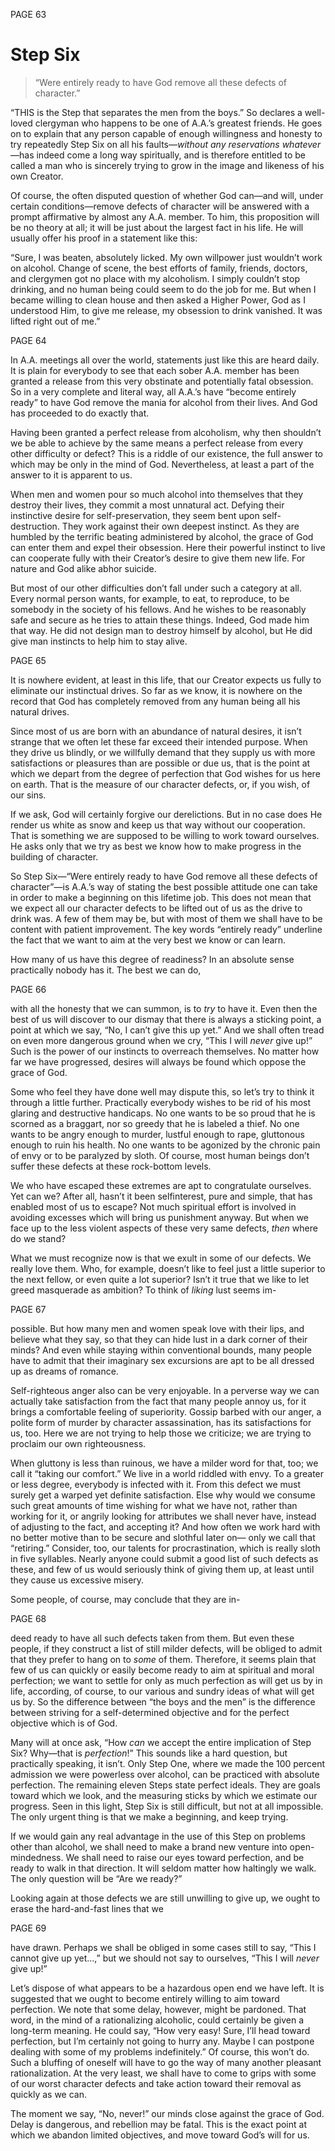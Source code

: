 PAGE 63

Step Six
====================
> “Were entirely ready to have God remove all these defects of character.”

“THIS is the Step that separates the men from the boys.” So declares a well-loved clergyman who happens to be one of A.A.’s greatest friends. He goes on to explain that any person capable of enough willingness and honesty to try repeatedly Step Six on all his faults—_without any reservations whatever_—has indeed come a long way spiritually, and is therefore entitled to be called a man who is sincerely trying to grow in the image and likeness of his own Creator.

  Of course, the often disputed question of whether God can—and will, under certain conditions—remove defects of character will be answered with a prompt affirmative by almost any A.A. member. To him, this proposition will be no theory at all; it will be just about the largest fact in his life. He will usually offer his proof in a statement like this:

  “Sure, I was beaten, absolutely licked. My own willpower just wouldn’t work on alcohol. Change of scene, the best efforts of family, friends, doctors, and clergymen got no place with my alcoholism. I simply couldn’t stop drinking, and no human being could seem to do the job for me. But when I became willing to clean house and then asked a Higher Power, God as I understood Him, to give me release, my obsession to drink vanished. It was lifted right out of me.”

PAGE 64

  In A.A. meetings all over the world, statements just like this are heard daily. It is plain for everybody to see that each sober A.A. member has been granted a release from this very obstinate and potentially fatal obsession. So in a very complete and literal way, all A.A.’s have “become entirely ready” to have God remove the mania for alcohol from their lives. And God has proceeded to do exactly that.

  Having been granted a perfect release from alcoholism, why then shouldn’t we be able to achieve by the same means a perfect release from every other difficulty or defect? This is a riddle of our existence, the full answer to which may be only in the mind of God. Nevertheless, at least a part of the answer to it is apparent to us.

  When men and women pour so much alcohol into themselves that they destroy their lives, they commit a most unnatural act. Defying their instinctive desire for self-preservation, they seem bent upon self-destruction. They work against their own deepest instinct. As they are humbled by the terrific beating administered by alcohol, the grace of God can enter them and expel their obsession. Here their powerful instinct to live can cooperate fully with their Creator’s desire to give them new life. For nature and God alike abhor suicide.

  But most of our other difficulties don’t fall under such a category at all. Every normal person wants, for example, to eat, to reproduce, to be somebody in the society of his fellows. And he wishes to be reasonably safe and secure as he tries to attain these things. Indeed, God made him that way. He did not design man to destroy himself by alcohol, but He did give man instincts to help him to stay alive.

PAGE 65

  It is nowhere evident, at least in this life, that our Creator expects us fully to eliminate our instinctual drives. So far as we know, it is nowhere on the record that God has completely removed from any human being all his natural drives.

  Since most of us are born with an abundance of natural desires, it isn’t strange that we often let these far exceed their intended purpose. When they drive us blindly, or we willfully demand that they supply us with more satisfactions or pleasures than are possible or due us, that is the point at which we depart from the degree of perfection that God wishes for us here on earth. That is the measure of our character defects, or, if you wish, of our sins.

  If we ask, God will certainly forgive our derelictions. But in no case does He render us white as snow and keep us that way without our cooperation. That is something we are supposed to be willing to work toward ourselves. He asks only that we try as best we know how to make progress in the building of character.

  So Step Six—“Were entirely ready to have God remove all these defects of character”—is A.A.’s way of stating the best possible attitude one can take in order to make a beginning on this lifetime job. This does not mean that we expect all our character defects to be lifted out of us as the drive to drink was. A few of them may be, but with most of them we shall have to be content with patient improvement. The key words “entirely ready” underline the fact that we want to aim at the very best we know or can learn.

  How many of us have this degree of readiness? In an absolute sense practically nobody has it. The best we can do,

PAGE 66

with all the honesty that we can summon, is to _try_ to have it. Even then the best of us will discover to our dismay that there is always a sticking point, a point at which we say, “No, I can’t give this up yet.” And we shall often tread on even more dangerous ground when we cry, “This I will _never_ give up!” Such is the power of our instincts to overreach themselves. No matter how far we have progressed, desires will always be found which oppose the grace of God.

  Some who feel they have done well may dispute this, so let’s try to think it through a little further. Practically everybody wishes to be rid of his most glaring and destructive handicaps. No one wants to be so proud that he is scorned as a braggart, nor so greedy that he is labeled a thief. No one wants to be angry enough to murder, lustful enough to rape, gluttonous enough to ruin his health. No one wants to be agonized by the chronic pain of envy or to be paralyzed by sloth. Of course, most human beings don’t suffer these defects at these rock-bottom levels.

  We who have escaped these extremes are apt to congratulate ourselves. Yet can we? After all, hasn’t it been selfinterest, pure and simple, that has enabled most of us to escape? Not much spiritual effort is involved in avoiding excesses which will bring us punishment anyway. But when we face up to the less violent aspects of these very same defects, _then_ where do we stand?

  What we must recognize now is that we exult in some of our defects. We really love them. Who, for example, doesn’t like to feel just a little superior to the next fellow, or even quite a lot superior? Isn’t it true that we like to let greed masquerade as ambition? To think of _liking_ lust seems im-

PAGE 67

possible. But how many men and women speak love with their lips, and believe what they say, so that they can hide lust in a dark corner of their minds? And even while staying within conventional bounds, many people have to admit that their imaginary sex excursions are apt to be all dressed up as dreams of romance.

  Self-righteous anger also can be very enjoyable. In a perverse way we can actually take satisfaction from the fact that many people annoy us, for it brings a comfortable feeling of superiority. Gossip barbed with our anger, a polite form of murder by character assassination, has its satisfactions for us, too. Here we are not trying to help those we criticize; we are trying to proclaim our own righteousness.

  When gluttony is less than ruinous, we have a milder word for that, too; we call it “taking our comfort.” We live in a world riddled with envy. To a greater or less degree, everybody is infected with it. From this defect we must surely get a warped yet definite satisfaction. Else why would we consume such great amounts of time wishing for what we have not, rather than working for it, or angrily looking for attributes we shall never have, instead of adjusting to the fact, and accepting it? And how often we work hard with no better motive than to be secure and slothful later on— only we call that “retiring.” Consider, too, our talents for procrastination, which is really sloth in five syllables. Nearly anyone could submit a good list of such defects as these, and few of us would seriously think of giving them up, at least until they cause us excessive misery.

  Some people, of course, may conclude that they are in-

PAGE 68

deed ready to have all such defects taken from them. But even these people, if they construct a list of still milder defects, will be obliged to admit that they prefer to hang on to _some_ of them. Therefore, it seems plain that few of us can quickly or easily become ready to aim at spiritual and moral perfection; we want to settle for only as much perfection as will get us by in life, according, of course, to our various and sundry ideas of what will get us by. So the difference between “the boys and the men” is the difference between striving for a self-determined objective and for the perfect objective which is of God.

  Many will at once ask, “How _can_ we accept the entire implication of Step Six? Why—that is _perfection_!” This sounds like a hard question, but practically speaking, it isn’t. Only Step One, where we made the 100 percent admission we were powerless over alcohol, can be practiced with absolute perfection. The remaining eleven Steps state perfect ideals. They are goals toward which we look, and the measuring sticks by which we estimate our progress. Seen in this light, Step Six is still difficult, but not at all impossible. The only urgent thing is that we make a beginning, and keep trying.

  If we would gain any real advantage in the use of this Step on problems other than alcohol, we shall need to make a brand new venture into open-mindedness. We shall need to raise our eyes toward perfection, and be ready to walk in that direction. It will seldom matter how haltingly we walk. The only question will be “Are we ready?”

  Looking again at those defects we are still unwilling to give up, we ought to erase the hard-and-fast lines that we

PAGE 69

have drawn. Perhaps we shall be obliged in some cases still to say, “This I cannot give up yet…,” but we should not say to ourselves, “This I will _never_ give up!”

  Let’s dispose of what appears to be a hazardous open end we have left. It is suggested that we ought to become entirely willing to aim toward perfection. We note that some delay, however, might be pardoned. That word, in the mind of a rationalizing alcoholic, could certainly be given a long-term meaning. He could say, “How very easy! Sure, I’ll head toward perfection, but I’m certainly not going to hurry any. Maybe I can postpone dealing with some of my problems indefinitely.” Of course, this won’t do. Such a bluffing of oneself will have to go the way of many another pleasant rationalization. At the very least, we shall have to come to grips with some of our worst character defects and take action toward their removal as quickly as we can.

  The moment we say, “No, never!” our minds close against the grace of God. Delay is dangerous, and rebellion may be fatal. This is the exact point at which we abandon limited objectives, and move toward God’s will for us.
